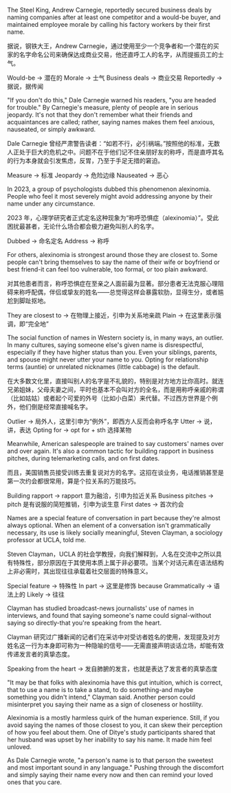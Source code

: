 The Steel King, Andrew Carnegie, reportedly secured business deals by naming companies after at least one competitor and a would-be buyer, and maintained employee morale by calling his factory workers by their first name.

据说，钢铁大王，Andrew Carnegie，通过使用至少一个竞争者和一个潜在的买家的名字命名公司来确保达成商业交易，他还直呼工人的名字，从而提振员工的士气。 

Would-be -> 潜在的
Morale -> 士气
Business deals -> 商业交易
Reportedly -> 据说，据传闻


"If you don't do this," Dale Carnegie warned his readers, "you are headed for trouble." By Carnegie's measure, plenty of people are in serious jeopardy. It's not that they don't remember what their friends and acquaintances are called; rather, saying names makes them feel anxious, nauseated, or simply awkward.

Dale Carnegie 曾经严肃警告读者：“如若不行，必引祸端。”按照他的标准，无数人正处于巨大的危机之中。问题不在于他们记不住亲朋好友的称呼，而是直呼其名的行为本身就会引发焦虑，反胃，乃至于手足无措的窘迫。

Measure -> 标准
Jeopardy -> 危险边缘
Nauseated -> 恶心

In 2023, a group of psychologists dubbed this phenomenon alexinomia. People who feel it most severely might avoid addressing anyone by their name under any circumstance.

2023 年，心理学研究者正式定名这种现象为“称呼恐惧症（alexinomia）”。受此困扰最甚者，无论什么场合都会极力避免叫别人的名字。

Dubbed -> 命名定名
Address -> 称呼

For others, alexinomia is strongest around those they are closest to. Some people can't bring themselves to say the name of their wife or boyfriend or best friend-it can feel too vulnerable, too formal, or too plain awkward.

对其他患者而言，称呼恐惧症在至亲之人面前最为显著。部分患者无法克服心理阻碍来称呼配偶，伴侣或挚友的姓名——总觉得这样会暴露软肋，显得生分，或者尴尬到脚趾抠地。

They are closest to -> 在物理上接近，引申为关系地亲疏
Plain -> 在这里表示强调，即“完全地”

The social function of names in Western society is, in many ways, an outlier. In many cultures, saying someone else's given name is disrespectful, especially if they have higher status than you. Even your siblings, parents, and spouse might never utter your name to you. Opting for relationship terms (auntie) or unrelated nicknames (little cabbage) is the default.

在大多数文化里，直接叫别人的名字是不礼貌的，特别是对方地方比你高时。就连兄弟姐妹，父母夫妻之间，平时也基本不会叫对方的全名，而是用称呼亲戚的称谓（比如姑姑）或者起个可爱的外号（比如小白菜）来代替。不过西方世界是个例外，他们倒是经常直接喊名字。

Outlier -> 局外人，这里引申为“例外”，即西方人反而会称呼名字
Utter -> 说，讲，表达
Opting for -> opt for + sth 选择某物

Meanwhile, American salespeople are trained to say customers' names over and over again. It's also a common tactic for building rapport in business pitches, during telemarketing calls, and on first dates.

而且，美国销售员接受训练去重复说对方的名字。这招在谈业务，电话推销甚至是第一次约会都很常用，算是个拉关系的万能技巧。

Building rapport -> rapport 意为融洽，引申为拉近关系
Business pitches -> pitch 是有说服的简短推销，引申为谈生意
First dates -> 首次约会

Names are a special feature of conversation in part because they're almost always optional. When an element of a conversation isn't grammatically necessary, its use is likely socially meaningful, Steven Clayman, a sociology professor at UCLA, told me.

Steven Clayman，UCLA 的社会学教授，向我们解释到，人名在交流中之所以具有特殊性，部分原因在于其使用本质上属于非必要项。当某个对话元素在语法结构上非必需时，其出现往往承载着社交层面的特殊意义。

Special feature -> 特殊性
In part -> 这里是修饰 because
Grammatically -> 语法上的
Likely -> 往往

Clayman has studied broadcast-news journalists' use of names in interviews, and found that saying someone's name could signal-without saying so directly-that you're speaking from the heart.

Clayman 研究过广播新闻的记者们在采访中对受访者姓名的使用，发现提及对方姓名这一行为本身即可称为一种隐喻的信号——无需直接声明谈话立场，却能有效传递发言者的真挚态度。

Speaking from the heart -> 发自肺腑的发言，也就是表达了发言者的真挚态度

"It may be that folks with alexinomia have this gut intuition, which is correct, that to use a name is to take a stand, to do something-and maybe something you didn't intend," Clayman said. Another person could misinterpret you saying their name as a sign of closeness or hostility.



Alexinomia is a mostly harmless quirk of the human experience. Still, if you avoid saying the names of those closest to you, it can skew their perception of how you feel about them. One of Ditye's study participants shared that her husband was upset by her inability to say his name. It made him feel unloved.

As Dale Carnegie wrote, "a person's name is to that person the sweetest and most important sound in any language." Pushing through the discomfort and simply saying their name every now and then can remind your loved ones that you care.